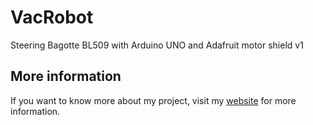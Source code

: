 # VacRobot
Steering Bagotte BL509 with Arduino UNO and Adafruit motor shield v1

## More information
If you want to know more about my project, visit my [website](https://schawo.de/vaccum-cleaning-robot/) for more information.
